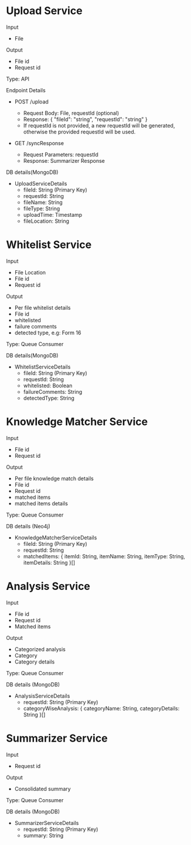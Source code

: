Upload Service
=================
Input
 - File

Output
 - File id
 - Request id

Type: API

Endpoint Details
- POST /upload
  - Request Body: File, requestId (optional)
  - Response: { "fileId": "string", "requestId": "string" }
  - If requestId is not provided, a new requestId will be generated, otherwise the provided requestId will be used.

- GET /syncResponse
    - Request Parameters: requestId
    - Response: Summarizer Response

DB details(MongoDB)
- UploadServiceDetails
    - fileId: String (Primary Key)
    - requestId: String
    - fileName: String
    - fileType: String
    - uploadTime: Timestamp
    - fileLocation: String

Whitelist Service
=================
Input
- File Location
- File id
- Request id

Output
- Per file whitelist details
 - File id
 - whitelisted
 - failure comments
 - detected type, e.g: Form 16

Type: Queue Consumer

DB details(MongoDB)
- WhitelistServiceDetails
    - fileId: String (Primary Key)
    - requestId: String
    - whitelisted: Boolean
    - failureComments: String
    - detectedType: String

Knowledge Matcher Service
=================
Input
- File id
- Request id

Output
- Per file knowledge match details
 - File id
 - Request id
 - matched items
  - matched items details

Type: Queue Consumer

DB details (Neo4j)
- KnowledgeMatcherServiceDetails
    - fileId: String (Primary Key)
    - requestId: String
    - matchedItems: {
        itemId: String,
        itemName: String,
        itemType: String,
        itemDetails: String
    }[]

Analysis Service
=================
Input
- File id
- Request id
- Matched items

Output
- Categorized analysis
 - Category
  - Category details

Type: Queue Consumer

DB details (MongoDB)
- AnalysisServiceDetails
    - requestId: String (Primary Key)
    - categoryWiseAnalysis: {
        categoryName: String,
        categoryDetails: String
    }[]

Summarizer Service
=================
Input
- Request id

Output
- Consolidated summary

Type: Queue Consumer

DB details (MongoDB)
- SummarizerServiceDetails
    - requestId: String (Primary Key)
    - summary: String